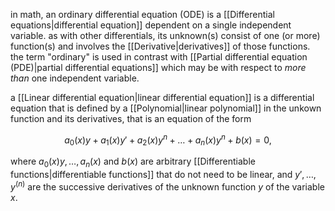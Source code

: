 in math, an ordinary differential equation (ODE) is a [[Differential equations|differential equation]] dependent on a single independent variable. as with other differentials, its unknown(s) consist of one (or more) function(s) and involves the [[Derivative|derivatives]] of those functions. the term "ordinary" is used in contrast with [[Partial differential equation (PDE)|partial differential equations]] which may be with respect to *more than* one independent variable. 

a [[Linear differential equation|linear differential equation]] is a differential equation that is defined by a [[Polynomial|linear polynomial]] in the unkown function and its derivatives, that is an equation of the form

$$
a_0(x)y+a_1(x)y\prime+a_2(x)y^n+\dots+a_n(x)y^n+b(x)=0,
$$

where $a_0(x)y,\dots,a_n(x)$ and $b(x)$ are arbitrary [[Differentiable functions|differentiable functions]] that do not need to be linear, and $y\prime,\dots,y^{(n)}$ are the successive derivatives of the unknown function $y$ of the variable $x$.  